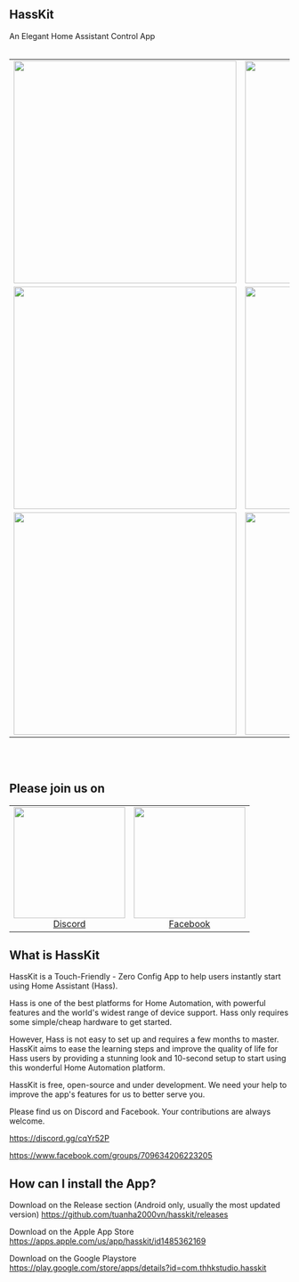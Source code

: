 ## HassKit

An Elegant Home Assistant Control App
<br><br>
<table width="100%">
<tbody>
<tr align="center">
<td><img width="400" src="https://github.com/tuanha2000vn/hasskit/blob/master/graphic%20template/Promo/Screenshot_1574148362.png?raw=true"></td>
<td><img width="400" src="https://github.com/tuanha2000vn/hasskit/blob/master/graphic%20template/Promo/Screenshot_1574148393.png?raw=true"></td>
<td><img width="400" src="https://github.com/tuanha2000vn/hasskit/blob/master/graphic%20template/Promo/Screenshot_1574148419.png?raw=true"></td>
</tr>
<tr align="center">
<td><img width="400" src="https://github.com/tuanha2000vn/hasskit/blob/master/graphic%20template/Promo/climate.gif"></td>
<td><img width="400" src="https://github.com/tuanha2000vn/hasskit/blob/master/graphic%20template/Promo/fan.gif"></td>
<td><img width="400" src="https://github.com/tuanha2000vn/hasskit/blob/master/graphic%20template/Promo/garage.gif"></td>
</tr>
<tr align="center">
<td><img width="400" src="https://github.com/tuanha2000vn/hasskit/blob/master/graphic%20template/Promo/camera.gif"></td>
<td><img width="400" src="https://github.com/tuanha2000vn/hasskit/blob/master/graphic%20template/Promo/light.gif"></td>
<td><img width="400" src="https://github.com/tuanha2000vn/hasskit/blob/master/graphic%20template/Promo/lock.gif"></td>
</tr>
</tbody>
</table>
<br><br>

## Please join us on

<table width="100%">
<tbody>
<tr align="center">
<td><a href="https://discord.gg/cqYr52P"><img src="https://github.com/tuanha2000vn/hasskit/blob/master/assets/images/discord-512.png" alt="" width="200" /><br />Discord</a></td>
<td><a href="https://www.facebook.com/groups/709634206223205"><img src="https://github.com/tuanha2000vn/hasskit/blob/master/assets/images/facebook-logo.png" alt="" width="200" /><br />Facebook</a></td>
</tr>
</tbody>
</table>

## What is HassKit

HassKit is a Touch-Friendly - Zero Config App to help users instantly start using Home Assistant (Hass).

Hass is one of the best platforms for Home Automation, with powerful features and the world's widest range of device support. Hass only requires some simple/cheap hardware to get started.

However, Hass is not easy to set up and requires a few months to master. HassKit aims to ease the learning steps and improve the quality of life for Hass users by providing a stunning look and 10-second setup to start using this wonderful Home Automation platform.

HassKit is free, open-source and under development. We need your help to improve the app's features for us to better serve you.

Please find us on Discord and Facebook. Your contributions are always welcome.

https://discord.gg/cqYr52P

https://www.facebook.com/groups/709634206223205

## How can I install the App?

Download on the Release section (Android only, usually the most updated version)
https://github.com/tuanha2000vn/hasskit/releases

Download on the Apple App Store
https://apps.apple.com/us/app/hasskit/id1485362169

Download on the Google Playstore
https://play.google.com/store/apps/details?id=com.thhkstudio.hasskit
